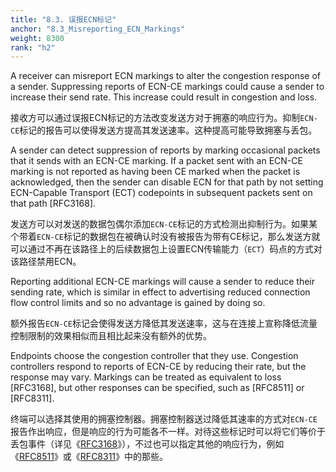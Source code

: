 ```yaml
---
title: "8.3. 误报ECN标记"
anchor: "8.3_Misreporting_ECN_Markings"
weight: 8300
rank: "h2"
---
```


A receiver can misreport ECN markings to alter the congestion response of a sender. Suppressing reports of ECN-CE markings could cause a sender to increase their send rate. This increase could result in congestion and loss.

接收方可以通过误报ECN标记的方法改变发送方对于拥塞的响应行为。抑制`ECN-CE`标记的报告可以使得发送方提高其发送速率。这种提高可能导致拥塞与丢包。

A sender can detect suppression of reports by marking occasional packets that it sends with an ECN-CE marking. If a packet sent with an ECN-CE marking is not reported as having been CE marked when the packet is acknowledged, then the sender can disable ECN for that path by not setting ECN-Capable Transport (ECT) codepoints in subsequent packets sent on that path [RFC3168].

发送方可以对发送的数据包偶尔添加`ECN-CE`标记的方式检测出抑制行为。如果某个带着`ECN-CE`标记的数据包在被确认时没有被报告为带有CE标记，那么发送方就可以通过不再在该路径上的后续数据包上设置ECN传输能力（`ECT`）码点的方式对该路径禁用ECN。

Reporting additional ECN-CE markings will cause a sender to reduce their sending rate, which is similar in effect to advertising reduced connection flow control limits and so no advantage is gained by doing so.

额外报告`ECN-CE`标记会使得发送方降低其发送速率，这与在连接上宣称降低流量控制限制的效果相似而且相比起来没有额外的优势。

Endpoints choose the congestion controller that they use. Congestion controllers respond to reports of ECN-CE by reducing their rate, but the response may vary. Markings can be treated as equivalent to loss [RFC3168], but other responses can be specified, such as [RFC8511] or [RFC8311].

终端可以选择其使用的拥塞控制器。拥塞控制器送过降低其速率的方式对`ECN-CE`报告作出响应，但是响应的行为可能各不一样。对待这些标记时可以将它们等价于丢包事件（详见《[RFC3168]()》），不过也可以指定其他的响应行为，例如《[RFC8511]()》或《[RFC8311]()》中的那些。

